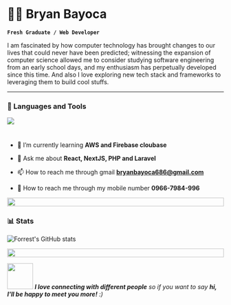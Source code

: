 # 🏄‍♂️ Bryan Bayoca

**`Fresh Graduate / Web Developer`**

I am fascinated by how computer technology has brought changes to our lives that could never have been predicted; witnessing the expansion of computer science allowed me to consider studying software engineering from an early school days, and my enthusiasm has perpetually developed since this time. And also I love exploring new tech stack and frameworks to leveraging them to build cool stuffs.

---

### 🧰 Languages and Tools

<img src="https://skillicons.dev/icons?i=php,js,react,typescript,nextjs,redux,laravel,mysql,github,vscode" />

#

- 🌱 I’m currently learning **AWS and Firebase cloubase**

- 💬 Ask me about **React, NextJS, PHP and Laravel**

- 📫 How to reach me through gmail **bryanbayoca686@gmail.com**

- 📱 How to reach me through my mobile number **0966-7984-996**

<img src="https://i.imgur.com/dBaSKWF.gif" height="20" width="100%">

### 📊 Stats

![Forrest's GitHub stats](https://github-readme-stats.vercel.app/api?username=bryanBayocaG&show_icons=true&theme=gruvbox)

<img src="https://i.imgur.com/dBaSKWF.gif" height="20" width="100%">

<img src="https://media.giphy.com/media/LnQjpWaON8nhr21vNW/giphy.gif" width="60"> <em><b>I love connecting with different people</b> so if you want to say <b>hi, I'll be happy to meet you more!</b> :)</em>
